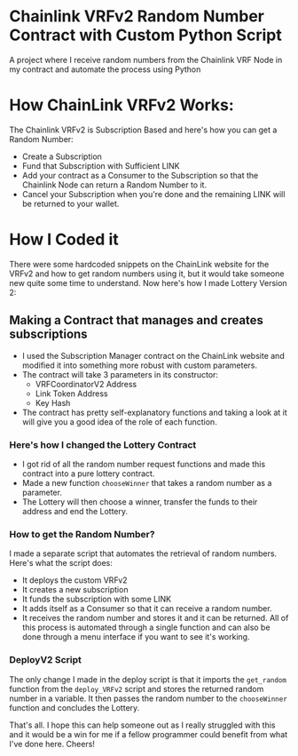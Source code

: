 # Chainlink VRFv2 Random Number Contract with Custom Python Script
A project where I receive random numbers from the Chainlink VRF Node in my contract and automate the process using Python

# How ChainLink VRFv2 Works:
The Chainlink VRFv2 is Subscription Based and here's how you can get a Random Number:
- Create a Subscription
- Fund that Subscription with Sufficient LINK
- Add your contract as a Consumer to the Subscription so that the Chainlink Node can return a Random Number to it.
- Cancel your Subscription when you're done and the remaining LINK will be returned to your wallet.

# How I Coded it
There were some hardcoded snippets on the ChainLink website for the VRFv2 and how to get random numbers using it, but it would take someone new quite some time to understand. Now here's how I made Lottery Version 2:
## Making a Contract that manages and creates subscriptions
- I used the Subscription Manager contract on the ChainLink website and modified it into something more robust with custom parameters.
- The contract will take 3 parameters in its constructor:
   - VRFCoordinatorV2 Address
   - Link Token Address
   - Key Hash
- The contract has pretty self-explanatory functions and taking a look at it will give you a good idea of the role of each function.
### Here's how I changed the Lottery Contract
- I got rid of all the random number request functions and made this contract into a pure lottery contract.
- Made a new function ```chooseWinner``` that takes a random number as a parameter.
- The Lottery will then choose a winner, transfer the funds to their address and end the Lottery.
### How to get the Random Number?
I made a separate script that automates the retrieval of random numbers. Here's what the script does:
- It deploys the custom VRFv2
- It creates a new subscription
- It funds the subscription with some LINK
- It adds itself as a Consumer so that it can receive a random number.
- It receives the random number and stores it and it can be returned.
All of this process is automated through a single function and can also be done through a menu interface if you want to see it's working.

### DeployV2 Script
The only change I made in the deploy script is that it imports the ```get_random``` function from the ```deploy_VRFv2``` script and stores the returned random number in a variable. It then passes the random number to the ```chooseWinner``` function and concludes the Lottery.

That's all. I hope this can help someone out as I really struggled with this and it would be a win for me if a fellow programmer could benefit from what I've done here.
Cheers!

